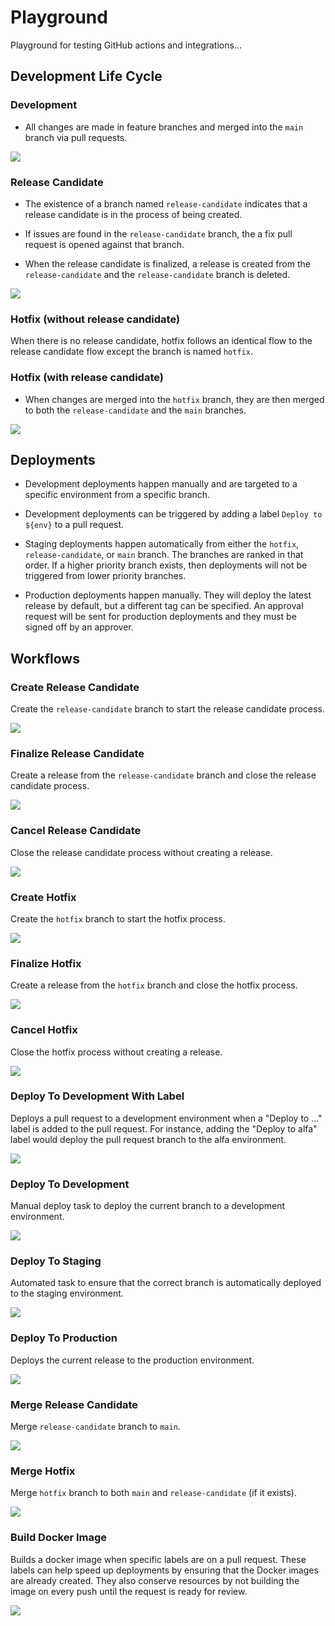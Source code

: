 # Playground

Playground for testing GitHub actions and integrations...

## Development Life Cycle
### Development

- All changes are made in feature branches and merged into the `main` branch via pull requests.

[![](https://mermaid.ink/img/pako:eNqdkbEOwjAMRH-l8lyGdsyMxMTEmsUkbhPRJJVxBlT13wlQJKSCQHg6nc9v8E1gkiVQ0HvZMY5Ox6qMSSF4WesjYzSu6gglM22aJeHInFKWlf9KeWYC-vgW1n6AtT_BAnFPX1nNH6zlRkeooWxKzJZ_TTdXgzgKpEEVaanDPIgGHecSxSzpcIkGlHCmGvJoUWjrsWcMoDoczsUl6yXx_tHBvYr5ClPdhQA?type=png)](https://mermaid-js.github.io/mermaid-live-editor/edit#pako:eNqdkbEOwjAMRH-l8lyGdsyMxMTEmsUkbhPRJJVxBlT13wlQJKSCQHg6nc9v8E1gkiVQ0HvZMY5Ox6qMSSF4WesjYzSu6gglM22aJeHInFKWlf9KeWYC-vgW1n6AtT_BAnFPX1nNH6zlRkeooWxKzJZ_TTdXgzgKpEEVaanDPIgGHecSxSzpcIkGlHCmGvJoUWjrsWcMoDoczsUl6yXx_tHBvYr5ClPdhQA)

### Release Candidate

- The existence of a branch named `release-candidate` indicates that a release candidate is in the process of being created.

- If issues are found in the `release-candidate` branch, the a fix pull request is opened against that branch.

- When the release candidate is finalized, a release is created from the `release-candidate` and the `release-candidate` branch is deleted.

[![](https://mermaid.ink/img/pako:eNqlU8FOwzAM_ZXI5_XQslPPIE6cuKFeTOK1EU1SZQ4CTft3krUZGqUURk6W_fzesxUfQDpFUEOr-d7j0DVWxCedMZrn8bNHKzuxI-TgqSiF84p8LcoJ2pF8cYE_Ad_QZYxBbRcVPPWEeyokWqUVMmWl6lcsVxox5Fua9WTczNPlTvRbMfjzRm5-EFwgmtRHnhWPCxR_kbvwXWXf268LHMv_m6a6cpoVidGO0KoWDUwY8Vo2IBjblEvx6n-BDUQXMa_iGRxSrQHuyFADiUPRDkPPiegYoRjYPb5bCTX7QBsIQ_Jzq7H1aKDeYb-PWVKanX8YT-t0YRl5d6qcgQPaJ-dy4_EDfwgxfw?type=png)](https://mermaid-js.github.io/mermaid-live-editor/edit#pako:eNqlU8FOwzAM_ZXI5_XQslPPIE6cuKFeTOK1EU1SZQ4CTft3krUZGqUURk6W_fzesxUfQDpFUEOr-d7j0DVWxCedMZrn8bNHKzuxI-TgqSiF84p8LcoJ2pF8cYE_Ad_QZYxBbRcVPPWEeyokWqUVMmWl6lcsVxox5Fua9WTczNPlTvRbMfjzRm5-EFwgmtRHnhWPCxR_kbvwXWXf268LHMv_m6a6cpoVidGO0KoWDUwY8Vo2IBjblEvx6n-BDUQXMa_iGRxSrQHuyFADiUPRDkPPiegYoRjYPb5bCTX7QBsIQ_Jzq7H1aKDeYb-PWVKanX8YT-t0YRl5d6qcgQPaJ-dy4_EDfwgxfw)

### Hotfix (without release candidate)

When there is no release candidate, hotfix follows an identical flow to the release candidate flow except the branch is named `hotfix`.

### Hotfix (with release candidate)

- When changes are merged into the `hotfix` branch, they are then merged to both the `release-candidate` and the `main` branches.

[![](https://mermaid.ink/img/pako:eNqlUztvwyAQ_iuIOR5sZ_LcqlOnbhXLFc42qgGLQJQqyn8vfpD6EVdW68m6-15w3JVyI5AWtJLuxUJbM03Cx41S0g3_HxY0r0mJ4LzFJCXGCrQFSUdojfzTePcDWEvcMQqknraJFAVh1GKDcEJGiYOqK5xTRmfutXGlvETr_F_Wo-RomnDQQgpwGNWzTaZCW-HKLeJWgr-kGc4zv2B5SVobQxx3ksdIPXdfnoEx1dg86UPQrPhgiuScTQaZxUH-6ZqWgba4u7SXMfNJzHwVc_lUmaYHGlKEugj7cu16jLoaVXi3nYbAEnzjOqFbgIJ35u1Lc1o46_FAfdvleZJQWVC0KKE5hSoK6Yx9HXawX8WIfO47d2AL-t2YSLx9A98KPk8?type=png)](https://mermaid-js.github.io/mermaid-live-editor/edit#pako:eNqlUztvwyAQ_iuIOR5sZ_LcqlOnbhXLFc42qgGLQJQqyn8vfpD6EVdW68m6-15w3JVyI5AWtJLuxUJbM03Cx41S0g3_HxY0r0mJ4LzFJCXGCrQFSUdojfzTePcDWEvcMQqknraJFAVh1GKDcEJGiYOqK5xTRmfutXGlvETr_F_Wo-RomnDQQgpwGNWzTaZCW-HKLeJWgr-kGc4zv2B5SVobQxx3ksdIPXdfnoEx1dg86UPQrPhgiuScTQaZxUH-6ZqWgba4u7SXMfNJzHwVc_lUmaYHGlKEugj7cu16jLoaVXi3nYbAEnzjOqFbgIJ35u1Lc1o46_FAfdvleZJQWVC0KKE5hSoK6Yx9HXawX8WIfO47d2AL-t2YSLx9A98KPk8)

## Deployments

- Development deployments happen manually and are targeted to a specific environment from a specific branch.

- Development deployments can be triggered by adding a label `Deploy to ${env}` to a pull request.

- Staging deployments happen automatically from either the `hotfix`, `release-candidate`, or `main` branch. The branches are ranked in that order. If a higher priority branch exists, then deployments will not be triggered from lower priority branches.

- Production deployments happen manually. They will deploy the latest release by default, but a different tag can be specified. An approval request will be sent for production deployments and they must be signed off by an approver.

## Workflows

### Create Release Candidate

Create the `release-candidate` branch to start the release candidate process.

[![](https://mermaid.ink/img/pako:eNptUbtuwzAM_BWBc_wDHlKgdbt1abNZHRiJroXKVKEHksD2v0eWjQKBq4HQHY_kSRxBOU1QQ2fdRfXoozg1kkU-PnH7kVhcnP9Zsl8rffbIqn-9mhDD6MkSBqoUsjYaI0nJVFJP8ypXnjL9XIralwLErmpruk3Qjqltcthwh8a2bzlk_GdNVNXxwcveXZZcxXSjMJUW_wqOYmI3Pbjc-y66xZVkOMBAfkCj85-Ni1RC7GkgCXW-auow2ShB8pylmKL7vLGCOvpEB0i_y2sbg98eB6g7tCGzpE10_n3dQ1nHfAcaNoxW?type=png)](https://mermaid-js.github.io/mermaid-live-editor/edit#pako:eNptUbtuwzAM_BWBc_wDHlKgdbt1abNZHRiJroXKVKEHksD2v0eWjQKBq4HQHY_kSRxBOU1QQ2fdRfXoozg1kkU-PnH7kVhcnP9Zsl8rffbIqn-9mhDD6MkSBqoUsjYaI0nJVFJP8ypXnjL9XIralwLErmpruk3Qjqltcthwh8a2bzlk_GdNVNXxwcveXZZcxXSjMJUW_wqOYmI3Pbjc-y66xZVkOMBAfkCj85-Ni1RC7GkgCXW-auow2ShB8pylmKL7vLGCOvpEB0i_y2sbg98eB6g7tCGzpE10_n3dQ1nHfAcaNoxW)

### Finalize Release Candidate

Create a release from the `release-candidate` branch and close the release candidate process.

[![](https://mermaid.ink/img/pako:eNp1ksFuwyAMhl_F4ty-QA6d1GXbZbt0vYUdWHBStAQqMGurpu8-B5JpVbscCLZ__8Ann0XtNIpCNJ071DvlCbaltMCfj7baRAsH57_G6kdOf3pl693T0QQKZ48dqoDLWllttCKU0mYBYFI8XHJXi_TK5UCb3LFVbfWCBF1KwuQDpNr5mNjvR9Ga_2MayIHFI8E3-mCcnWS1R3aYTKvHFM1uk0RzRLhOt6rKFMDNvadnzS3OYlXyMsWNMl31zAvHv3BguVxd0bjlw5IjDCcMQ7K4K1jBYN1wD9C_5PLJGdAVrVS4QnKHUhL9hXKLKUv4_dKKhejR98poHpLzKJWCdtijFAVvNTYqdiSFtBeWqkju_WRrUZCPuBBxP8ItjWq96kXRqC5wFrUh59_y4KX5u_wAyKfgcA?type=png)](https://mermaid-js.github.io/mermaid-live-editor/edit#pako:eNp1ksFuwyAMhl_F4ty-QA6d1GXbZbt0vYUdWHBStAQqMGurpu8-B5JpVbscCLZ__8Ann0XtNIpCNJ071DvlCbaltMCfj7baRAsH57_G6kdOf3pl693T0QQKZ48dqoDLWllttCKU0mYBYFI8XHJXi_TK5UCb3LFVbfWCBF1KwuQDpNr5mNjvR9Ga_2MayIHFI8E3-mCcnWS1R3aYTKvHFM1uk0RzRLhOt6rKFMDNvadnzS3OYlXyMsWNMl31zAvHv3BguVxd0bjlw5IjDCcMQ7K4K1jBYN1wD9C_5PLJGdAVrVS4QnKHUhL9hXKLKUv4_dKKhejR98poHpLzKJWCdtijFAVvNTYqdiSFtBeWqkju_WRrUZCPuBBxP8ItjWq96kXRqC5wFrUh59_y4KX5u_wAyKfgcA)

### Cancel Release Candidate

Close the release candidate process without creating a release.

[![](https://mermaid.ink/img/pako:eNplUDsOwjAMvUrkmV6gAwPKygJsDYNJXFrROshNVKGqd8dtBRLCgz_Pz0-2J_AxEJRQd3H0DUoyF-vYqEnm6pTZjFEeS_e6wYE6SnQQZN9Udi2MaMCBCo8c2oCK3Nb-ZyQyVVad1l9tUxT7H7F_-Y2ic45hBz1Jj23QXaeF6iA11JODUtNANeYuOXA8KxVziucXeyiTZNpBfi5L2Rbvgj2UNXaDohTaFOW43b--YX4DFFFcFg?type=png)](https://mermaid-js.github.io/mermaid-live-editor/edit#pako:eNplUDsOwjAMvUrkmV6gAwPKygJsDYNJXFrROshNVKGqd8dtBRLCgz_Pz0-2J_AxEJRQd3H0DUoyF-vYqEnm6pTZjFEeS_e6wYE6SnQQZN9Udi2MaMCBCo8c2oCK3Nb-ZyQyVVad1l9tUxT7H7F_-Y2ic45hBz1Jj23QXaeF6iA11JODUtNANeYuOXA8KxVziucXeyiTZNpBfi5L2Rbvgj2UNXaDohTaFOW43b--YX4DFFFcFg)

### Create Hotfix

Create the `hotfix` branch to start the hotfix process.

[![](https://mermaid.ink/img/pako:eNp1UstOwzAQ_BXL5_YHcgAJAggJJFR6Szgs8SaxSOzIXqut0v47GztAoSGH1T5mx5nRjrKyCmUm687uqhYciW1eGsGfC6bYBCN21n1M07fU1mYIVDxOUTjsEDwKgmaecvbi0KOhcQuNGFJ-fUrTBukJCD1t0iJDigck0cXmAt27A1O1d3vtyY-tpVrvBcbqi7JyyMs3EVfcxkLMwLQ8MylrsMg5zHUNuivuOXD9rVes11dJ4JnW2PzR9VdnHB8P6I-__nYZZuxxyYR_3Ylbl7TnHYbs5_cnTYuA-eVzry7di7jJptLIlezR9aAVX8Y4QUtJLfZYyoxThTWEjkpZmhNDIZB9PZhKZuQCrmQYFJPmGhoHvcxq6Dx3UWmy7jldWzy60ydz09vt?type=png)](https://mermaid-js.github.io/mermaid-live-editor/edit#pako:eNp1UstOwzAQ_BXL5_YHcgAJAggJJFR6Szgs8SaxSOzIXqut0v47GztAoSGH1T5mx5nRjrKyCmUm687uqhYciW1eGsGfC6bYBCN21n1M07fU1mYIVDxOUTjsEDwKgmaecvbi0KOhcQuNGFJ-fUrTBukJCD1t0iJDigck0cXmAt27A1O1d3vtyY-tpVrvBcbqi7JyyMs3EVfcxkLMwLQ8MylrsMg5zHUNuivuOXD9rVes11dJ4JnW2PzR9VdnHB8P6I-__nYZZuxxyYR_3Ylbl7TnHYbs5_cnTYuA-eVzry7di7jJptLIlezR9aAVX8Y4QUtJLfZYyoxThTWEjkpZmhNDIZB9PZhKZuQCrmQYFJPmGhoHvcxq6Dx3UWmy7jldWzy60ydz09vt)

### Finalize Hotfix

Create a release from the `hotfix` branch and close the hotfix process.

[![](https://mermaid.ink/img/pako:eNp1kkFugzAQRa8y8jq5AItUSmm7aTdpdrgLFwawCnZkjxsiyN072KRqlJSF8Xw_fXu-ZhSlrVBkou7ssWyVI9jn0gB_LphiFwwcrfuaTz-S_OmUKdunQXvyY2up1oOUJqmAUX44J7RBelWEnnbYofK4V03xggRdFMElFUg1F-_QH2Zoy_9ZBrJgcCD4Rue1NQtWOmSHxbR4jNXFbUEqrgi38VVFHgtIj10auHDWYJHzstS10l3xzAvXvzHAer256vs2CUYGmE7op2hxF9jAZOx0L5V_40o3p1SuIooHVznciSZCf5O4zSYh3L80YiV6dL3SFY_DOKNSUIs9SpHxtsJahY6kkObMqApk30-mFBm5gCsRDhVfnGvVONWLrFadZxUrTda9pRGLk3b-AY7C2D4?type=png)](https://mermaid-js.github.io/mermaid-live-editor/edit#pako:eNp1kkFugzAQRa8y8jq5AItUSmm7aTdpdrgLFwawCnZkjxsiyN072KRqlJSF8Xw_fXu-ZhSlrVBkou7ssWyVI9jn0gB_LphiFwwcrfuaTz-S_OmUKdunQXvyY2up1oOUJqmAUX44J7RBelWEnnbYofK4V03xggRdFMElFUg1F-_QH2Zoy_9ZBrJgcCD4Rue1NQtWOmSHxbR4jNXFbUEqrgi38VVFHgtIj10auHDWYJHzstS10l3xzAvXvzHAer256vs2CUYGmE7op2hxF9jAZOx0L5V_40o3p1SuIooHVznciSZCf5O4zSYh3L80YiV6dL3SFY_DOKNSUIs9SpHxtsJahY6kkObMqApk30-mFBm5gCsRDhVfnGvVONWLrFadZxUrTda9pRGLk3b-AY7C2D4)

### Cancel Hotfix

Close the hotfix process without creating a release.

[![](https://mermaid.ink/img/pako:eNplTzEOwjAM_ErkmX6gAwPKygJsDYNJHFqRJig4Kqjq33FbgYTwYPnO55NvBJscQQ0-pMG2mFmdtIlKKpfYHEpUQ8q3eXteaUeBmHYZo20bvQDVJvbdU10W8qNLkRotTfDXUFXV9sfh33OVyJ2JsIGeco-dkwfHWWqAW-rJQC2jI48lsAETJ5Fi4XR8RQs150IbKHeHTLrDa8Yeao_hISy5jlPer6GX7NMb5HJX_Q?type=png)](https://mermaid-js.github.io/mermaid-live-editor/edit#pako:eNplTzEOwjAM_ErkmX6gAwPKygJsDYNJHFqRJig4Kqjq33FbgYTwYPnO55NvBJscQQ0-pMG2mFmdtIlKKpfYHEpUQ8q3eXteaUeBmHYZo20bvQDVJvbdU10W8qNLkRotTfDXUFXV9sfh33OVyJ2JsIGeco-dkwfHWWqAW-rJQC2jI48lsAETJ5Fi4XR8RQs150IbKHeHTLrDa8Yeao_hISy5jlPer6GX7NMb5HJX_Q)

### Deploy To Development With Label

Deploys a pull request to a development environment when a "Deploy to ..." label is added to the pull request. For instance, adding the "Deploy to alfa" label would deploy the pull request branch to the alfa environment.

[![](https://mermaid.ink/img/pako:eNp1kk1OwzAQha9ied1eIAsQKN2BhICd3cU0njQW_gnOuFClvTuuXYEpJYvEefONxu9pZt55hbzhvfEf3QCB2GsrHUuPgQ0acacUG6MxLOB7xImKvC7IAFOLo_H7h5M4P1WclC5Vmcrl0nR7LF1bpJXb6eCdRUdi9UkBOmL4o7E-ePtrUkDrd5jHiOd8LuVC1hc8N2yiNkqI-9OHtb57w8C0hS2uz0C5mRDFAINxNLoD0t59E96haNMr_VeRsOXy5sL5tTQydtjjdLgw_D_s_CEPvRZTJqoU_sSSgey6CiCLxWntush5El9wi8GCVmkJ5hMkOQ1oUfImHRX2EA1JLt0xoRDJv-xdxxsKERc8jgoIWw3bAJY3PZgpqag0-fBYFivv1_ELHtDU8g?type=png)](https://mermaid-js.github.io/mermaid-live-editor/edit#pako:eNp1kk1OwzAQha9ied1eIAsQKN2BhICd3cU0njQW_gnOuFClvTuuXYEpJYvEefONxu9pZt55hbzhvfEf3QCB2GsrHUuPgQ0acacUG6MxLOB7xImKvC7IAFOLo_H7h5M4P1WclC5Vmcrl0nR7LF1bpJXb6eCdRUdi9UkBOmL4o7E-ePtrUkDrd5jHiOd8LuVC1hc8N2yiNkqI-9OHtb57w8C0hS2uz0C5mRDFAINxNLoD0t59E96haNMr_VeRsOXy5sL5tTQydtjjdLgw_D_s_CEPvRZTJqoU_sSSgey6CiCLxWntush5El9wi8GCVmkJ5hMkOQ1oUfImHRX2EA1JLt0xoRDJv-xdxxsKERc8jgoIWw3bAJY3PZgpqag0-fBYFivv1_ELHtDU8g)

### Deploy To Development

Manual deploy task to deploy the current branch to a development environment.

[![](https://mermaid.ink/img/pako:eNpNULFuQyEM_BXkOfmBN3SoWDp0abtBBvfhl6CAjSgkiqL8e3kQRc-Dbc4n7nR3mMURTLAEuc4nzEX9aMuqVa5sviqrq-Tzej0M2HOqxXysXTm6UJAUiYsivvgsvO5P5m_1wRnzvg6lZT5TVj7ikQ5PgqMU5GaM7lNhSsHPWLzwiyFMRrfW3i9Xar9_GzY2jjrYFTfiHRwqW8UBt18tww4i5YjetQzuK8lCOVEkC1NbHS1YQ7Fg-dGoWIt833iGqeRKO6jJYSHt8ZgxwrRg-GsoOV8kf45ce7yPf58VeZo?type=png)](https://mermaid-js.github.io/mermaid-live-editor/edit#pako:eNpNULFuQyEM_BXkOfmBN3SoWDp0abtBBvfhl6CAjSgkiqL8e3kQRc-Dbc4n7nR3mMURTLAEuc4nzEX9aMuqVa5sviqrq-Tzej0M2HOqxXysXTm6UJAUiYsivvgsvO5P5m_1wRnzvg6lZT5TVj7ikQ5PgqMU5GaM7lNhSsHPWLzwiyFMRrfW3i9Xar9_GzY2jjrYFTfiHRwqW8UBt18tww4i5YjetQzuK8lCOVEkC1NbHS1YQ7Fg-dGoWIt833iGqeRKO6jJYSHt8ZgxwrRg-GsoOV8kf45ce7yPf58VeZo)

### Deploy To Staging

Automated task to ensure that the correct branch is automatically deployed to the staging environment.

[![](https://mermaid.ink/img/pako:eNqNVMluwyAQ_RXEufkBH1opcY-5tL2ZHCYwjlExWBiriZL8e1ncxk281AczzLw3uzhTbgTSjJbKfPEKrCMfOdPEfzXaAxYbb06i2CV9ZVwpj2sLmlfndGFM7-P95ZowFhVCixvQQgpw2KN79Yr_6B-INUjdg4P4YB8Gfz3K1rVvm_skCEbDNGXrPS-QxgtI9Jky7rzsO6lEUazDQXLDP9ESWcMBd30vBTbKnIoijyeBplGSg5NG_yKMxiL3P38fzIWsVs9_KnusNUIuJ2wvKY8phDaXiXLnWjHwPjaTZWoIe5v29HQHgUIvloDB7aDcW4TZhMNGjBOCv7m4gfnPFG_Q6ZYn5PIOjoZcJtx1J4rRkhZxuJRJHX3TJ-qXzndG-IfiHECMugprZDTzosASOuUYZfrqodA5837SnGbOdvhEuybkkks4WKhpVoJqvRaFdMZu0-MT36DrN6y5nAk?type=png)](https://mermaid-js.github.io/mermaid-live-editor/edit#pako:eNqNVMluwyAQ_RXEufkBH1opcY-5tL2ZHCYwjlExWBiriZL8e1ncxk281AczzLw3uzhTbgTSjJbKfPEKrCMfOdPEfzXaAxYbb06i2CV9ZVwpj2sLmlfndGFM7-P95ZowFhVCixvQQgpw2KN79Yr_6B-INUjdg4P4YB8Gfz3K1rVvm_skCEbDNGXrPS-QxgtI9Jky7rzsO6lEUazDQXLDP9ESWcMBd30vBTbKnIoijyeBplGSg5NG_yKMxiL3P38fzIWsVs9_KnusNUIuJ2wvKY8phDaXiXLnWjHwPjaTZWoIe5v29HQHgUIvloDB7aDcW4TZhMNGjBOCv7m4gfnPFG_Q6ZYn5PIOjoZcJtx1J4rRkhZxuJRJHX3TJ-qXzndG-IfiHECMugprZDTzosASOuUYZfrqodA5837SnGbOdvhEuybkkks4WKhpVoJqvRaFdMZu0-MT36DrN6y5nAk)

### Deploy To Production

Deploys the current release to the production environment.

[![](https://mermaid.ink/img/pako:eNp9krFuwyAQhl8FMScv4KFSK0td2sXJhjNc4ezQYHDx0Shy_O7F4FZRasUDmP--s_isG7l0CnnBG-PO8gie2L6sLYuPD1ZUwbKz86e5esjxgPQGhANVaBAGFDskZlLCfI4Wsr0j99CK138wI2iXho-gjRLiZd5Y6eQJPdMdtHhYAI9fIbY-971332DGKp8ZLMGUMYW9cRchyrTPVaMlkHb290PKWRRlXOL5z5Ztt09rl173fkyvFFJDUryxTeGd1qprAq9ZFNV1cXyAevxESQmNnrc_JtVzyDe8Q9-BVnEExhmqOR2xw5oX8VVhA8FQzWs7RRQCud3FSl6QD7jhoVfRsdTQeuh40YAZYopKk_PveazSdE0_CZ3WTw?type=png)](https://mermaid-js.github.io/mermaid-live-editor/edit#pako:eNp9krFuwyAQhl8FMScv4KFSK0td2sXJhjNc4ezQYHDx0Shy_O7F4FZRasUDmP--s_isG7l0CnnBG-PO8gie2L6sLYuPD1ZUwbKz86e5esjxgPQGhANVaBAGFDskZlLCfI4Wsr0j99CK138wI2iXho-gjRLiZd5Y6eQJPdMdtHhYAI9fIbY-971332DGKp8ZLMGUMYW9cRchyrTPVaMlkHb290PKWRRlXOL5z5Ztt09rl173fkyvFFJDUryxTeGd1qprAq9ZFNV1cXyAevxESQmNnrc_JtVzyDe8Q9-BVnEExhmqOR2xw5oX8VVhA8FQzWs7RRQCud3FSl6QD7jhoVfRsdTQeuh40YAZYopKk_PveazSdE0_CZ3WTw)

### Merge Release Candidate

Merge `release-candidate` branch to `main`.

[![](https://mermaid.ink/img/pako:eNp9kTtuwzAMhq8icI4v4KFdvBopmm5WBkKiEwOy5OqBIrB999JSgKRpWg0C-evjQ-QMymmCGnrjvtQZfRQfjbSCz0j-RJ0nQxioUmj1oDFS0fXxDmpxsF27WeIXLqWNToxMPEYcklIUwpwDGQvF75N5XQvqJrIb-ZaMeafPRCF2e9bExAKXyso1rXaWuoYv9u8Kiap6uZV86ODn47Wf511mdLlQWHKl_yDrlmed__mlHFWSwg44Jw9L80bmLUJCPNNIEmo2NfWYTJQg7coopugOF6ugjj7RDtK0DbwZ8ORxhLpHE1glPUTn27LlvOz1G1ZYrx4?type=png)](https://mermaid-js.github.io/mermaid-live-editor/edit#pako:eNp9kTtuwzAMhq8icI4v4KFdvBopmm5WBkKiEwOy5OqBIrB999JSgKRpWg0C-evjQ-QMymmCGnrjvtQZfRQfjbSCz0j-RJ0nQxioUmj1oDFS0fXxDmpxsF27WeIXLqWNToxMPEYcklIUwpwDGQvF75N5XQvqJrIb-ZaMeafPRCF2e9bExAKXyso1rXaWuoYv9u8Kiap6uZV86ODn47Wf511mdLlQWHKl_yDrlmed__mlHFWSwg44Jw9L80bmLUJCPNNIEmo2NfWYTJQg7coopugOF6ugjj7RDtK0DbwZ8ORxhLpHE1glPUTn27LlvOz1G1ZYrx4)

### Merge Hotfix

Merge `hotfix` branch to both `main` and `release-candidate` (if it exists).

[![](https://mermaid.ink/img/pako:eNqNVE1vgzAM_Sso5_IHOGyHsSPa1O5GeoiIKUghYSTRWgH_fSaAYIyPckCJ7edn-yWpSaI4kICkQv0kGauM9xVS6eFXQHWDOFMmze_9hl9nnojlMo66lVeBAKbBT5jkOWcGKJVGeQVGLBEXmySgde2AGKb7fWrFa9uHqhJkF_lphTjDtwVt4g-0eSUakMpZhrQD8dvI-37PtdH1Wj3gXCOJq-e8QA_d9B33LfzLdN3BP9fbEvVMn1xJiEP84X5WgOf7L9NoF5P-6xxqW1fDhTYP0M3GRPdgUjVrmm2K6VB7NOu-iawbxnGk62ZVph0Fp5ltaHus_ox9KvQYME5x53Q8dYRcto6YnAiy4hXkeLnrDkuJyaAASgJcckiZFYYSKlsMZdaoy0MmJDCVhROxZZc3zNmtYgUJUiY0WoHnRlVR_2C4d6P9Bfveh5E?type=png)](https://mermaid-js.github.io/mermaid-live-editor/edit#pako:eNqNVE1vgzAM_Sso5_IHOGyHsSPa1O5GeoiIKUghYSTRWgH_fSaAYIyPckCJ7edn-yWpSaI4kICkQv0kGauM9xVS6eFXQHWDOFMmze_9hl9nnojlMo66lVeBAKbBT5jkOWcGKJVGeQVGLBEXmySgde2AGKb7fWrFa9uHqhJkF_lphTjDtwVt4g-0eSUakMpZhrQD8dvI-37PtdH1Wj3gXCOJq-e8QA_d9B33LfzLdN3BP9fbEvVMn1xJiEP84X5WgOf7L9NoF5P-6xxqW1fDhTYP0M3GRPdgUjVrmm2K6VB7NOu-iawbxnGk62ZVph0Fp5ltaHus_ox9KvQYME5x53Q8dYRcto6YnAiy4hXkeLnrDkuJyaAASgJcckiZFYYSKlsMZdaoy0MmJDCVhROxZZc3zNmtYgUJUiY0WoHnRlVR_2C4d6P9Bfveh5E)

### Build Docker Image

Builds a docker image when specific labels are on a pull request. These labels can help speed up deployments by ensuring that the Docker images are already created. They also conserve resources by not building the image on every push until the request is ready for review.

[![](https://mermaid.ink/img/pako:eNptUc1qwzAMfhWjc_sCOWxs5NhBYbvZPaix0pg5ducfRkny7lXtbsugPgh9P-gT1gSd1wQN9NZ_dwOGJD5a5QS_c46D3HPhzloR6CtTTIcqWjySlS9a_xMrfbcMGHc3OO1XDqUc8-KYjdXV_bxUe6GkfC1K67tPCsKMeKLDfZ72jmTLhfHfhmK7ffqNWu32gP9BRZovFOca-kh1fi6Bq92KUDnYwEhhRKP556abR0EaaCQFDbeaesw2KVBuYSvm5N8vroMmhUwbyGeNiVqDp4AjND3ayCxpk3x4q9coR1muGS-KZg?type=png)](https://mermaid-js.github.io/mermaid-live-editor/edit#pako:eNptUc1qwzAMfhWjc_sCOWxs5NhBYbvZPaix0pg5ducfRkny7lXtbsugPgh9P-gT1gSd1wQN9NZ_dwOGJD5a5QS_c46D3HPhzloR6CtTTIcqWjySlS9a_xMrfbcMGHc3OO1XDqUc8-KYjdXV_bxUe6GkfC1K67tPCsKMeKLDfZ72jmTLhfHfhmK7ffqNWu32gP9BRZovFOca-kh1fi6Bq92KUDnYwEhhRKP556abR0EaaCQFDbeaesw2KVBuYSvm5N8vroMmhUwbyGeNiVqDp4AjND3ayCxpk3x4q9coR1muGS-KZg)
